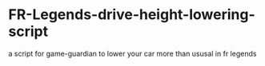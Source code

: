 # FR-Legends-drive-height-lowering-script

a script for game-guardian to lower your car more than ususal in fr legends
